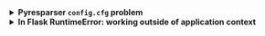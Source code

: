 <details>
  <summary><b>Pyresparser <code>config.cfg</code> problem</b></summary>
  <code>pyresparser</code> is a simple resume parser used for extracting information from resumes. pyresparser work with <code>spacy</code>. But now it don't work properly in <code>spacy latest version.</code> It's work better in <code>spacy==2.3.8</code> When we run pyresparser in <code>spacy</code>latest version show <code>config.cfg</code> problem. To solve this problem <code>create virtual environment.</code> 

  </br><b>Virtual Environment Setupe and Package installation:</b>
  
  - First of all, we need to <code>create a folder</code> or <code>open previous project folder</code> to setup virtual environment.
  - From this folder open <code>cmd</code> then type below code then press enter
  
    - <code>conda create --prefix ./env jupyter</code>
  - Now activate conda:
  After created in this folder we show a new folder <code>env</code> open this and copy this folder path
  
    - <code>conda activate {"env folder location path of ./env"}</code>
  - Now let's install package
  
    - <code>pip install nltk</code>
    - <code>pip install spacy==2.3.8 --no-cache-dir --only-binary :all:</code>
    - <code>pip install <https://github.com/explosion/spacy-models/releases/download/en_core_web_sm-2.3.1/en_core_web_sm-2.3.1.tar.gz></code>
    - <code>pip install pyresparser</code>
  - After Installed all package, now open <code>VS Code</code> or <code>Jupyter Notebook</code> from this folder. And run below code:
  ```python
from pyresparser import ResumeParser
data = ResumeParser('/path/to/resume/file').get_extracted_data()
```
</details>




<details>
  <summary><b>In Flask RuntimeError: working outside of application context</b></summary>
  The <code>RuntimeError: working outside of application context</code> error occurs in Flask when you attempt to use a function or method that requires access to the application context, but you are not currently within an application context.

An application context is a context in which the Flask application is executed. It provides access to the current application instance, request and session objects, as well as other application-specific information. The application context is created when a request is received by the application and is destroyed when the response is sent.

To solve this error, you can wrap the code that requires the application context inside a <code>with app.app_context():</code> block. Here, <code>app</code> is the instance of the Flask application.

For example, if you are trying to create a database table using SQLAlchemy and are getting this error, you can modify your code as follows:

  ```python
from flask import Flask
from flask_sqlalchemy import SQLAlchemy

app = Flask(__name__)
app.config['SQLALCHEMY_DATABASE_URI'] = 'sqlite:///test.db'
db = SQLAlchemy(app)

class User(db.Model):
    id = db.Column(db.Integer, primary_key=True)
    name = db.Column(db.String(50), nullable=False)

with app.app_context():
    db.create_all()

```

### Another Method:

You can add the code <code>from app import app, db</code> and the database table creation code <code>with app.app_context(): db.create_all() </code> to a separate Python script, let's say createdb.py. This script should be placed in the same directory as your Flask application file <code>(app.py).</code>

Here's an example of how you can modify your <code>createdb.py</code> file:

  ```python
from app import app, db

with app.app_context():
    db.create_all()


```
You can then run the <code>createdb.py</code> script separately from your Flask application to create the necessary database table. To run the script, open a terminal or command prompt, navigate to the directory where your <code>createdb.py</code> file is located, and run the following command:

  ```python
python createdb.py

```

</details>

